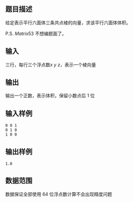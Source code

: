 ## 题目描述

给定表示平行六面体三条共点棱的向量，求该平行六面体体积。

P.S. $Matrix53$ 不想编题面了。

## 输入

三行，每行三个浮点数$x \ y \ z$，表示一个棱向量

## 输出

输出一个正数，表示体积，保留小数点后 1 位

## 输入样例

    0 0 1
    0 1 0
    1 0 0

## 输出样例

    1.0

## 数据范围

数据保证全部使用 64 位浮点数计算不会出现精度问题
